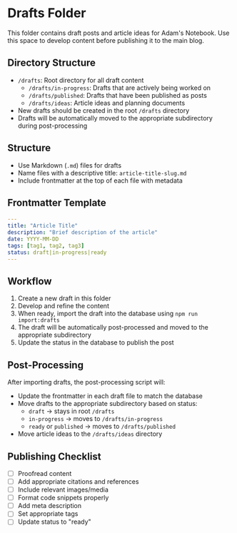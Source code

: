 # Drafts Folder

This folder contains draft posts and article ideas for Adam's Notebook. Use this space to develop content before publishing it to the main blog.

## Directory Structure

- `/drafts`: Root directory for all draft content
  - `/drafts/in-progress`: Drafts that are actively being worked on
  - `/drafts/published`: Drafts that have been published as posts
  - `/drafts/ideas`: Article ideas and planning documents
- New drafts should be created in the root `/drafts` directory
- Drafts will be automatically moved to the appropriate subdirectory during post-processing

## Structure

- Use Markdown (`.md`) files for drafts
- Name files with a descriptive title: `article-title-slug.md`
- Include frontmatter at the top of each file with metadata

## Frontmatter Template

```yaml
---
title: "Article Title"
description: "Brief description of the article"
date: YYYY-MM-DD
tags: [tag1, tag2, tag3]
status: draft|in-progress|ready
---
```

## Workflow

1. Create a new draft in this folder
2. Develop and refine the content
3. When ready, import the draft into the database using `npm run import:drafts`
4. The draft will be automatically post-processed and moved to the appropriate subdirectory
5. Update the status in the database to publish the post

## Post-Processing

After importing drafts, the post-processing script will:
- Update the frontmatter in each draft file to match the database
- Move drafts to the appropriate subdirectory based on status:
  - `draft` → stays in root `/drafts`
  - `in-progress` → moves to `/drafts/in-progress`
  - `ready` or `published` → moves to `/drafts/published`
- Move article ideas to the `/drafts/ideas` directory

## Publishing Checklist

- [ ] Proofread content
- [ ] Add appropriate citations and references
- [ ] Include relevant images/media
- [ ] Format code snippets properly
- [ ] Add meta description
- [ ] Set appropriate tags
- [ ] Update status to "ready" 